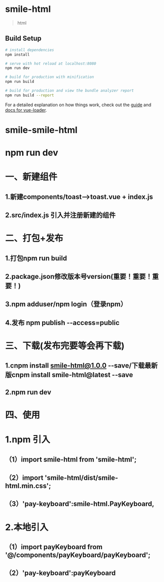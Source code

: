 # smile-html

> html

## Build Setup

``` bash
# install dependencies
npm install

# serve with hot reload at localhost:8080
npm run dev

# build for production with minification
npm run build

# build for production and view the bundle analyzer report
npm run build --report
```

For a detailed explanation on how things work, check out the [guide](http://vuejs-templates.github.io/webpack/) and [docs for vue-loader](http://vuejs.github.io/vue-loader).
# smile-smile-html

# npm run dev

# 一、新建组件

## 1.新建components/toast-->toast.vue + index.js
## 2.src/index.js 引入并注册新建的组件

# 二、打包+发布

## 1.打包npm run build
## 2.package.json修改版本号version(重要！重要！重要！)
## 3.npm adduser/npm login（登录npm）
## 4.发布 npm publish --access=public

# 三、下载(发布完要等会再下载)

## 1.cnpm install smile-html@1.0.0 --save/下载最新版cnpm install smile-html@latest --save
## 2.npm run dev

# 四、使用

# 1.npm 引入
## （1）import smile-html from 'smile-html';
## （2）import 'smile-html/dist/smile-html.min.css';
## （3）'pay-keyboard':smile-html.PayKeyboard,

# 2.本地引入
## （1）import payKeyboard from '@/components/payKeyboard/payKeyboard';
## （2）'pay-keyboard':payKeyboard

